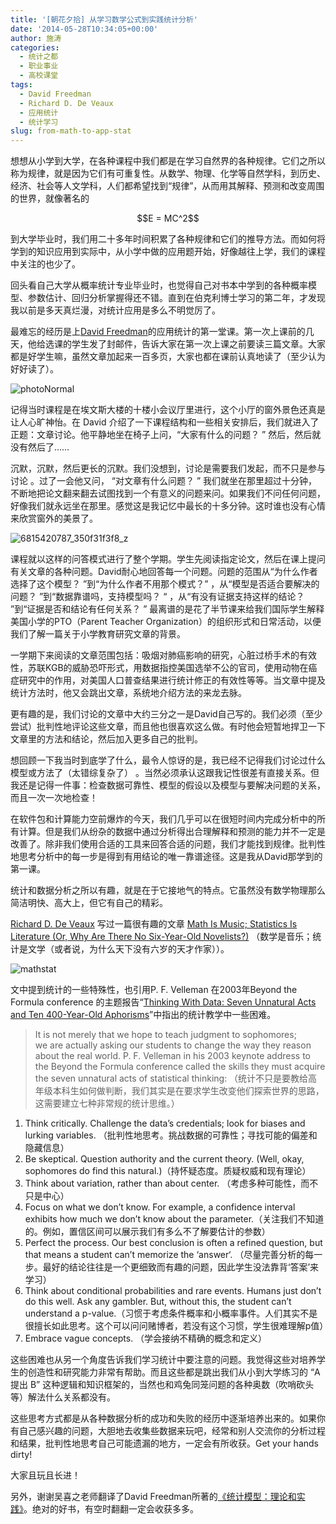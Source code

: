 ```yaml
---
title: '[朝花夕拾] 从学习数学公式到实践统计分析'
date: '2014-05-28T10:34:05+00:00'
author: 施涛
categories:
  - 统计之都
  - 职业事业
  - 高校课堂
tags:
  - David Freedman
  - Richard D. De Veaux
  - 应用统计
  - 统计学习
slug: from-math-to-app-stat
---
```


想想从小学到大学，在各种课程中我们都是在学习自然界的各种规律。它们之所以称为规律，就是因为它们有可重复性。从数学、物理、化学等自然学科，到历史、经济、社会等人文学科，人们都希望找到“规律”，从而用其解释、预测和改变周围的世界，就像著名的

<p style="text-align: center;">
  $$E = MC^2$$
</p>

到大学毕业时，我们用二十多年时间积累了各种规律和它们的推导方法。而如何将学到的知识应用到实际中，从小学中做的应用题开始，好像越往上学，我们的课程中关注的也少了。

回头看自己大学从概率统计专业毕业时，也觉得自己对书本中学到的各种概率模型、参数估计、回归分析掌握得还不错。直到在伯克利博士学习的第二年，才发现我以前是多天真烂漫，对统计应用是多么不明觉厉了。

最难忘的经历是上[David Freedman](http://www.stat.berkeley.edu/~census/)的应用统计的第一堂课。第一次上课前的几天，他给选课的学生发了封邮件，告诉大家在第一次上课之前要读三篇文章。大家都是好学生嘛，虽然文章加起来一百多页，大家也都在课前认真地读了（至少认为好好读了）。

![photoNormal](https://cos.name/wp-content/uploads/2014/05/photoNormal.jpeg)

记得当时课程是在埃文斯大楼的十楼小会议厅里进行，这个小厅的窗外景色还真是让人心旷神怡。在 David 介绍了一下课程结构和一些相关安排后，我们就进入了正题：文章讨论。他平静地坐在椅子上问，“大家有什么的问题？ ” 然后，然后就没有然后了……

沉默，沉默，然后更长的沉默。我们没想到，讨论是需要我们发起，而不只是参与讨论 。过了一会他又问， “对文章有什么问题？ ” 我们就坐在那里超过十分钟，不断地把论文翻来翻去试图找到一个有意义的问题来问。如果我们不问任何问题，好像我们就永远坐在那里。感觉这是我记忆中最长的十多分钟。这时谁也没有心情来欣赏窗外的美景了。

![6815420787_350f31f3f8_z](https://cos.name/wp-content/uploads/2014/05/6815420787_350f31f3f8_z.jpg)

<!--more-->课程就以这样的问答模式进行了整个学期。学生先阅读指定论文，然后在课上提问有关文章的各种问题。David耐心地回答每一个问题。问题的范围从“为什么作者选择了这个模型？ ”到“为什么作者不用那个模式？” ，从“模型是否适合要解决的问题？ ”到“数据靠谱吗，支持模型吗？ “ ，从“有没有证据支持这样的结论？ ”到“证据是否和结论有任何关系？ ” 最离谱的是花了半节课来给我们国际学生解释美国小学的PTO（Parent Teacher Organization）的组织形式和日常活动，以便我们了解一篇关于小学教育研究文章的背景。

一学期下来阅读的文章范围包括：吸烟对肺癌影响的研究，心脏过桥手术的有效性，苏联KGB的威胁恐吓形式，用数据指控美国选举不公的官司，使用动物在癌症研究中的作用，对美国人口普查结果进行统计修正的有效性等等。当文章中提及统计方法时，他又会跳出文章，系统地介绍方法的来龙去脉。

更有趣的是，我们讨论的文章中大约三分之一是David自己写的。我们必须（至少尝试）批判性地评论这些文章，而且他也很喜欢这么做。有时他会短暂地捍卫一下文章里的方法和结论，然后加入更多自己的批判。

想回顾一下我当时到底学了什么，最令人惊讶的是，我已经不记得我们讨论过什么模型或方法了（太错综复杂了） 。当然必须承认这跟我记性很差有直接关系。但我还是记得一件事：检查数据可靠性、模型的假设以及模型与要解决问题的关系，而且一次一次地检查！

在软件包和计算能力空前爆炸的今天，我们几乎可以在很短时间内完成分析中的所有计算。但是我们从纷杂的数据中通过分析得出合理解释和预测的能力并不一定是改善了。除非我们使用合适的工具来回答合适的问题，我们才能找到规律。批判性地思考分析中的每一步是得到有用结论的唯一靠谱途径。这是我从David那学到的第一课。

统计和数据分析之所以有趣，就是在于它接地气的特点。它虽然没有数学物理那么简洁明快、高大上，但它有自己的精彩。

[Richard D. De Veaux](http://sites.williams.edu/rdeveaux/) 写过一篇很有趣的文章 [Math Is Music; Statistics Is Literature (Or, Why Are There No Six-Year-Old Novelists?)](http://civilstat.com/wp-content/uploads/2011/08/Mathmusic.pdf) （数学是音乐；统计是文学（或者说，为什么天下没有六岁的天才作家））。

![mathstat](https://cos.name/wp-content/uploads/2014/05/mathstat.jpg)

文中提到统计的一些特殊性，也引用P. F. Velleman 在2003年Beyond the Formula conference 的主题报告“[Thinking With Data: Seven Unnatural Acts and Ten 400-Year-Old Aphorisms](http://math.illinoisstate.edu/events/BerkLecturePDF309.pdf)”中指出的统计教学中一些困难。

> It is not merely that we hope to teach judgment to sophomores; we are actually asking our students to change the way they reason about the real world. P. F. Velleman in his 2003 keynote address to the Beyond the Formula conference called the skills they must acquire the seven unnatural acts of statistical thinking: （统计不只是要教给高年级本科生如何做判断，我们其实是在要求学生改变他们探索世界的思路，这需要建立七种非常规的统计思维。）

  1. Think critically. Challenge the data’s credentials; look for biases and lurking variables. （批判性地思考。挑战数据的可靠性；寻找可能的偏差和隐藏信息）
  2. Be skeptical. Question authority and the current theory. (Well, okay, sophomores do find this natural.)（持怀疑态度。质疑权威和现有理论）
  3. Think about variation, rather than about center. （考虑多种可能性，而不只是中心）
  4. Focus on what we don’t know. For example, a confidence interval exhibits how much we don’t know about the parameter.（关注我们不知道的。例如，置信区间可以展示我们有多么不了解要估计的参数）
  5. Perfect the process. Our best conclusion is often a refined question, but that means a student can’t memorize the ‘answer‘. （尽量完善分析的每一步。最好的结论往往是一个更细致而有趣的问题，因此学生没法靠背‘答案’来学习）
  6. Think about conditional probabilities and rare events. Humans just don’t do this well. Ask any gambler. But, without this, the student can’t understand a p-value.（习惯于考虑条件概率和小概率事件。人们其实不是很擅长如此思考。这个可以问问赌博者，若没有这个习惯，学生很难理解p值）
  7. Embrace vague concepts. （学会接纳不精确的概念和定义）

这些困难也从另一个角度告诉我们学习统计中要注意的问题。我觉得这些对培养学生的创造性和研究能力非常有帮助。而且这些都是跳出我们从小到大学练习的 “A 提出 B” 这种逻辑和知识框架的，当然也和鸡兔同笼问题的各种奥数（吹哨砍头等）解法什么关系都没有。

这些思考方式都是从各种数据分析的成功和失败的经历中逐渐培养出来的。如果你有自己感兴趣的问题，大胆地去收集些数据来玩吧，经常和别人交流你的分析过程和结果，批判性地思考自己可能遗漏的地方，一定会有所收获。Get your hands dirty!

大家且玩且长进！

另外，谢谢吴喜之老师翻译了David Freedman所著的[《统计模型：理论和实践》](http://www.amazon.cn/统计模型-理论和实践-弗里曼/dp/B003XKNKZG)。绝对的好书，有空时翻翻一定会收获多多。
